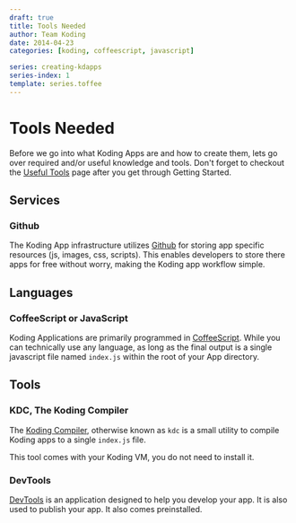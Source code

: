 ```yaml
---
draft: true
title: Tools Needed
author: Team Koding
date: 2014-04-23
categories: [koding, coffeescript, javascript]

series: creating-kdapps
series-index: 1
template: series.toffee
---
```



# Tools Needed

Before we go into what Koding Apps are and how to create them, lets go over
required and/or useful knowledge and tools. Don't forget to checkout the
[Useful Tools][useful tools] page after you get through Getting Started.

## Services

### Github
The Koding App infrastructure utilizes [Github](http://github.com) for storing app
specific resources (js, images, css, scripts). This enables developers to store
there apps for free without worry, making the Koding app workflow simple.

## Languages

### CoffeeScript or JavaScript

Koding Applications are primarily programmed in [CoffeeScript][coffeescript].
While you can technically use any language, as long as the final output is a
single javascript file named `index.js` within the root of your App directory.

## Tools

### KDC, The Koding Compiler

The [Koding Compiler][kdc], otherwise known as `kdc` is a small utility to
compile Koding apps to a single `index.js` file.

This tool comes with your Koding VM, you do not need to install it.

### DevTools

[DevTools][devtools] is an application designed to help you develop your app.
It is also used to publish your app. It also comes preinstalled.





[koding]: https://koding.com
[devtools]: https://koding.com/DevTools
[coffeescript]: http://coffeescript.org
[kdc]: https://github.com/koding/kdc
[useful tools]: https://github.com/koding/kd/blob/master/docs/contents/useful-tools.md
